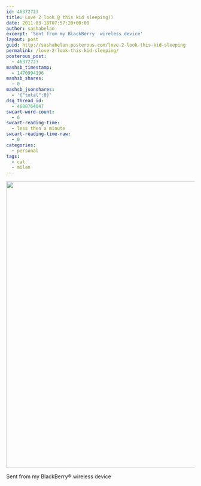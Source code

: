 ```yaml
---
id: 46372723
title: Love 2 look @ this kid sleeping))
date: 2011-03-18T07:57:20+00:00
author: sashabelan
excerpt: 'Sent from my BlackBerry  wireless device'
layout: post
guid: http://sashabelan.posterous.com/love-2-look-this-kid-sleeping
permalink: /love-2-look-this-kid-sleeping/
posterous_post:
  - 46372723
mashsb_timestamp:
  - 1470994196
mashsb_shares:
  - 0
mashsb_jsonshares:
  - '{"total":0}'
dsq_thread_id:
  - 4688764047
swcart-word-count:
  - 6
swcart-reading-time:
  - less then a minute
swcart-reading-time-raw:
  - 0
categories:
  - personal
tags:
  - cat
  - milan
---
```

<img class="alignnone wp-image-125171675 size-full" src="http://www.sashabelan.com/wp-content/uploads/2011/03/23223612-IMG00190-20110317-0359.jpg" alt="" width="1024" height="768" srcset="http://www.sashabelan.ru/wp-content/uploads/2011/03/23223612-IMG00190-20110317-0359.jpg 1024w, http://www.sashabelan.ru/wp-content/uploads/2011/03/23223612-IMG00190-20110317-0359-300x225.jpg 300w, http://www.sashabelan.ru/wp-content/uploads/2011/03/23223612-IMG00190-20110317-0359-768x576.jpg 768w, http://www.sashabelan.ru/wp-content/uploads/2011/03/23223612-IMG00190-20110317-0359-830x623.jpg 830w, http://www.sashabelan.ru/wp-content/uploads/2011/03/23223612-IMG00190-20110317-0359-230x173.jpg 230w, http://www.sashabelan.ru/wp-content/uploads/2011/03/23223612-IMG00190-20110317-0359-350x263.jpg 350w" sizes="(max-width: 1024px) 100vw, 1024px" />

Sent from my BlackBerry® wireless device